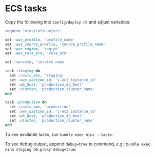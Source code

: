 # ECS tasks

Copy the following into `config/deploy.rb` and adjust variables:

```ruby
require 'mina/infinum/ecs'

set :aws_profile, 'profile_name'
set :aws_source_profile, 'source_profile_name'
set :aws_region, 'region'
set :aws_role_arn, 'role_arn'

set :service, 'service_name'

task :staging do
  set :rails_env, 'staging'
  set :aws_bastion_id, 'i-ec2_instance_id'
  set :db_host, 'production_db_host'
  set :cluster, 'production_cluster_name'
end

task :production do
  set :rails_env, 'production'
  set :aws_bastion_id, 'i-ec2_instance_id'
  set :db_host, 'production_db_host'
  set :cluster, 'production_cluster_name'
end
```

To see available tasks, run `bundle exec mina --tasks`.

To see debug output, append `debug=true` to command, e.g.: `bundle exec mina staging db:proxy debug=true`.
